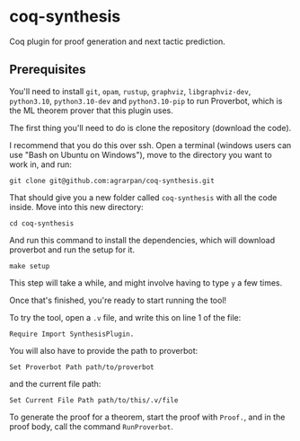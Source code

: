 # coq-synthesis
Coq plugin for proof generation and next tactic prediction.

## Prerequisites

You'll need to install `git`, `opam`, `rustup`, `graphviz`, `libgraphviz-dev`,
`python3.10`, `python3.10-dev` and `python3.10-pip` to run Proverbot, which is the ML theorem prover that this plugin uses.


The first thing you'll need to do is clone the repository (download the code).

I recommend that you do this over ssh. Open a terminal (windows users
can use "Bash on Ubuntu on Windows"), move to the directory you want
to work in, and run:

```
git clone git@github.com:agrarpan/coq-synthesis.git
```

That should give you a new folder called `coq-synthesis` with all the
code inside. Move into this new directory:

```
cd coq-synthesis
```

And run this command to install the dependencies, which will download proverbot and run the setup for it.

```
make setup
```

This step will take a while, and might involve having to type `y` a
few times.

Once that's finished, you're ready to start running the tool!

To try the tool, open a `.v` file, and write this on line 1 of the file:

`Require Import SynthesisPlugin.`

You will also have to provide the path to proverbot:

`Set Proverbot Path path/to/proverbot`

and the current file path:

`Set Current File Path path/to/this/.v/file`

To generate the proof for a theorem, start the proof with `Proof.`, and in the proof body, call the command `RunProverbot`.